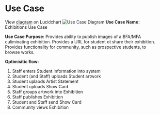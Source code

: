 # Use Case

View [diagram](https://lucid.app/documents/view/acb266b4-feca-4ad0-8783-ed5de9d81044) on Lucidchart
![Use Case Diagram](https://lucid.app/publicSegments/view/0e6c0c59-1256-4c0e-aa86-65e52ac564a7/image.jpeg "Use Case Diagram")
__Use Case Name:__ Exhibitions Use Case

__Use Case Purpose:__ Provides ability to publish images of a BFA/MFA culiminating exhibition.  Provides a URL for student ot share their exhibition.  Provides functionality for community, such as prospective students, to browse works.

__Optimisitic flow:__
1. Staff enters Student information into system
1. Student (and Staff) uploads Student artwork
1. Student uplaods Artist Statement
1. Student uploads Show Card
1. Staff groups artwork into Exhibition
1. Staff publishes Exhibition
1. Student and Staff send Show Card
1. Community views Exhibition
